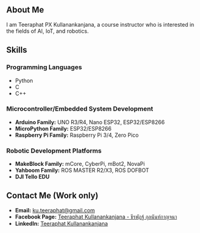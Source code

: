 ## About Me

I am Teeraphat PX Kullanankanjana, a course instructor who is interested in the fields of AI, IoT, and robotics.

## Skills

### Programming Languages
- Python
- C
- C++

### Microcontroller/Embedded System Development
- **Arduino Family:** UNO R3/R4, Nano ESP32, ESP32/ESP8266
- **MicroPython Family:** ESP32/ESP8266
- **Raspberry Pi Family:** Raspberry Pi 3/4, Zero Pico

### Robotic Development Platforms
- **MakeBlock Family:** mCore, CyberPi, mBot2, NovaPi
- **Yahboom Family:** ROS MASTER R2/X3, ROS DOFBOT
- **DJI Tello EDU**

## Contact Me (Work only)
- **Email:** [ku.teeraphat@gmail.com](mailto:ku.teeraphat@gmail.com)
- **Facebook Page:** [Teeraphat Kullanankanjana - ธีรพัฎฐ์ กุลนันท์กาญจนา](https://www.facebook.com/PXTeeraphat/)
- **LinkedIn:** [Teeraphat Kullanankanjana](https://www.linkedin.com/in/teeraphat-kullanankanjana/)

